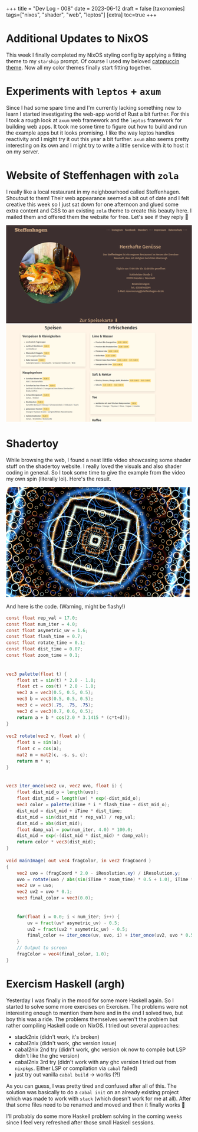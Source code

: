 +++
title = "Dev Log - 008"
date = 2023-06-12
draft = false
[taxonomies]
tags=["nixos", "shader", "web", "leptos"]
[extra]
toc=true
+++

# Additional Updates to NixOS

This week I finally completed my NixOS styling config by applying a fitting theme to my `starship` prompt. Of course I used my beloved [catppuccin theme](https://github.com/catppuccin/catppuccin). Now all my color themes finally start fitting together.

# Experiments with `leptos` + `axum`

Since I had some spare time and I'm currently lacking something new to learn I started investigating the web-app world of Rust a bit further. For this I took a rough look at `axum` web framework and the `leptos` framework for building web apps. It took me some time to figure out how to build and run the example apps but it looks promising. I like the way leptos handles reactivity and I might try it out this year a bit further. `axum` also seems pretty interesting on its own and I might try to write a little service with it to host it on my server.

# Website of Steffenhagen with `zola`

I really like a local restaurant in my neighbourhood called Steffenhagen. Shoutout to them! Their web appearance seemed a bit out of date and I felt creative this week so I just sat down for one afternoon and glued some extra content and CSS to an existing `zola` theme to create this beauty here. I mailed them and offered them the website for free. Let's see if they reply 🙈

![Landing Page Steffenhagen](../../images/devlog/w008-2/1.png)
![Menu Steffenhagen](../../images/devlog/w008-2/2.png)

# Shadertoy

While browsing the web, I found a neat little video showcasing some shader stuff on the shadertoy website. I really loved the visuals and also shader coding in general. So I took some time to give the example from the video my own spin (literally lol). Here's the result.

![Abstract Shader Toy Experiment Visuals](../../images/devlog/w008-1.gif)

And here is the code. (Warning, might be flashy!)

```glsl
const float rep_val = 17.0;
const float num_iter = 4.0;
const float asymetric_uv = 1.6;
const float flash_time = 0.7;
const float rotate_time = 0.1;
const float dist_time = 0.07;
const float zoom_time = 0.1;


vec3 palette(float t) {
    float st = sin(t) * 2.0 - 1.0;
    float ct = cos(t) * 2.0 - 1.0;
    vec3 a = vec3(0.5, 0.5, 0.5);
    vec3 b = vec3(0.5, 0.5, 0.5);
    vec3 c = vec3(.75, .75, .75);
    vec3 d = vec3(0.7, 0.6, 0.5);
    return a + b * cos(2.0 * 3.1415 * (c*t+d));
}

vec2 rotate(vec2 v, float a) {
	float s = sin(a);
	float c = cos(a);
	mat2 m = mat2(c, -s, s, c);
	return m * v;
}


vec3 iter_once(vec2 uv, vec2 uvo, float i) {
    float dist_mid_o = length(uvo);
    float dist_mid = length(uv) * exp(-dist_mid_o);
    vec3 color = palette(iTime * i * flash_time + dist_mid_o);
    dist_mid = dist_mid + iTime * dist_time;
    dist_mid = sin(dist_mid * rep_val) / rep_val;
    dist_mid = abs(dist_mid);
    float damp_val = pow(num_iter, 4.0) * 100.0;
    dist_mid = exp(-(dist_mid * dist_mid) * damp_val);
    return color * vec3(dist_mid);
}

void mainImage( out vec4 fragColor, in vec2 fragCoord )
{
    vec2 uvo = (fragCoord * 2.0 - iResolution.xy) / iResolution.y;
    uvo = rotate(uvo / abs(sin(iTime * zoom_time) * 0.5 + 1.0), iTime * rotate_time);
    vec2 uv = uvo;
    vec2 uv2 = uvo * 0.1;
    vec3 final_color = vec3(0.0);


    for(float i = 0.0; i < num_iter; i++) {
        uv = fract(uv* asymetric_uv) - 0.5;
        uv2 = fract(uv2 * asymetric_uv) - 0.5;
        final_color += iter_once(uv, uvo, i) + iter_once(uv2, uvo * 0.5, i);
    }
    // Output to screen
    fragColor = vec4(final_color, 1.0);
}
```

# Exercism Haskell (argh)

Yesterday I was finally in the mood for some more Haskell again. So I started to solve some more exercises on Exercism. The problems were not interesting enough to mention them here and in the end I solved two, but boy this was a ride. The problems themselves weren't the problem but rather compiling Haskell code on NixOS. I tried out several approaches:

- stack2nix (didn't work, it's broken)
- cabal2nix (didn't work, ghc version issue)
- cabal2nix 2nd try (didn't work, ghc version ok now to compile but LSP didn't like the ghc version)
- cabal2nix 3rd try (didn't work with any ghc version I tried out from `nixpkgs`. Either LSP or compilation via `cabal` failed)
- just try out vanilla `cabal build` -> works (?!)

As you can guess, I was pretty tired and confused after all of this. The solution was basically to do a `cabal init` on an already existing project which was made to work with `stack` (which doesn't work for me at all). After that some files need to be renamed and moved and then it finally works 🎉

I'll probably do some more Haskell problem solving in the coming weeks since I feel very refreshed after those small Haskell sessions.
